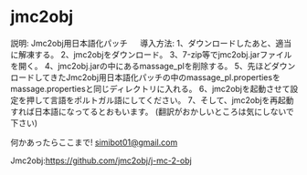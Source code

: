 # jmc2obj
説明:
Jmc2obj用日本語化パッチ
　
導入方法:
1、ダウンロードしたあと、適当に解凍する。
2、jmc2objをダウンロード。
3、7-zip等でjmc2obj.jarファイルを開く。
4、jmc2obj.jarの中にあるmassage_plを削除する。
5、先ほどダウンロードしてきたJmc2obj用日本語化パッチの中のmassage_pl.propertiesをmassage.propertiesと同じディレクトリに入れる。
6、jmc2objを起動させて設定を押して言語をポルトガル語にしてください。
7、そして、jmc2objを再起動すれば日本語になってるとおもいます。
(翻訳がおかしいところは気にしないで下さい)

何かあったらここまで!
 simibot01@gmail.com

Jmc2obj:https://github.com/jmc2obj/j-mc-2-obj

